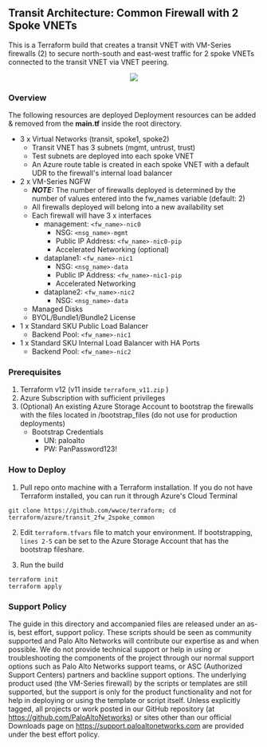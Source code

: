 ## Transit Architecture: Common Firewall with 2 Spoke VNETs
This is a Terraform build that creates a transit VNET with VM-Series firewalls (2) to secure north-south and east-west traffic for 2 spoke VNETs connected to the transit VNET via VNET peering.

<p align="center">
<img src="https://raw.githubusercontent.com/wwce/terraform/master/azure/transit_2fw_2spoke_common/diagram.png">
</p>

### Overview
The following resources are deployed  Deployment resources can be added & removed from the **main.tf** inside the root directory.
* 3 x Virtual Networks (transit, spoke1, spoke2)
    * Transit VNET has 3 subnets (mgmt, untrust, trust)
    * Test subnets are deployed into each spoke VNET
    * An Azure route table is created in each spoke VNET with a default UDR to the firewall's internal load balancer
* 2 x VM-Series NGFW 
    * ***NOTE:*** The number of firewalls deployed is determined by the number of values entered into the fw_names variable (default: 2)
    * All firewalls deployed will belong into a new availability set
    * Each firewall will have 3 x interfaces
        * management: `<fw_name>-nic0`
            * NSG: `<nsg_name>-mgmt`
            * Public IP Address: `<fw_name>-nic0-pip`
            * Accelerated Networking (optional)
        * dataplane1: `<fw_name>-nic1`
            * NSG: `<nsg_name>-data` 
            * Public IP Address: `<fw_name>-nic1-pip`
            * Accelerated Networking
        * dataplane2: `<fw_name>-nic2`
            * NSG: `<nsg_name>-data`  
    * Managed Disks
    * BYOL/Bundle1/Bundle2 License
* 1 x Standard SKU Public Load Balancer
    *  Backend Pool: `<fw_name>-nic1`
* 1 x Standard SKU Internal Load Balancer with HA Ports
    *  Backend Pool: `<fw_name>-nic2`

### Prerequisites 
1. Terraform v12 (v11 inside `terraform_v11.zip` )
2. Azure Subscription with sufficient privileges
3. (Optional) An existing Azure Storage Account to bootstrap the firewalls with the files located in /bootstrap_files (do not use for production deployments)
    * Bootstrap Credentials
        * UN: paloalto
        * PW: PanPassword123!

### How to Deploy
1.  Pull repo onto machine with a Terraform installation.  If you do not have Terraform installed, you can run it through Azure's Cloud Terminal 
```
git clone https://github.com/wwce/terraform; cd terraform/azure/transit_2fw_2spoke_common
```

2.  Edit `terraform.tfvars` file to match your environment.  If bootstrapping, `lines 2-5` can be set to the Azure Storage Account that has the bootstrap fileshare.  

3.  Run the build
```
terraform init
terraform apply
```

### Support Policy
The guide in this directory and accompanied files are released under an as-is, best effort, support policy. These scripts should be seen as community supported and Palo Alto Networks will contribute our expertise as and when possible. We do not provide technical support or help in using or troubleshooting the components of the project through our normal support options such as Palo Alto Networks support teams, or ASC (Authorized Support Centers) partners and backline support options. The underlying product used (the VM-Series firewall) by the scripts or templates are still supported, but the support is only for the product functionality and not for help in deploying or using the template or script itself.
Unless explicitly tagged, all projects or work posted in our GitHub repository (at https://github.com/PaloAltoNetworks) or sites other than our official Downloads page on https://support.paloaltonetworks.com are provided under the best effort policy.
